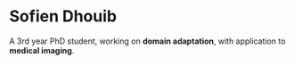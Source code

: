 # Sofien Dhouib
A 3rd year PhD student, working on **domain adaptation**, with application to **medical imaging**.
